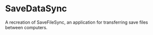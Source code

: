 # SaveDataSync
A recreation of SaveFileSync, an application for transferring save files between computers.
